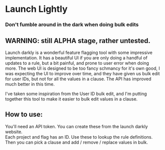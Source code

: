 # Launch Lightly
### Don't fumble around in the dark when doing bulk edits

## WARNING: still ALPHA stage, rather untested.

Launch darkly is a wonderful feature flagging tool with some impressive implementation.
It has a beautiful UI if you are only doing a handful of updates to a rule, but a bit painful, and prone to user error when doing more.
The web UI is designed to be too fancy schmancy for it's own good,
I was expecting the UI to improve over time, and they have given us bulk edit for user IDs, 
but not for all the values in a clause. The API has improved much better in this time.

I've taken some inspiration from the User ID bulk edit, and I'm putting together this tool to make it easier to bulk edit values in a clause.

## How to use:
You'll need an API token. You can create these from the launch darkly website.
<br /> Each project and flag has an ID. Use these to lookup the rule definitions.
Then you can pick a clause and add / remove / replace values in bulk.
